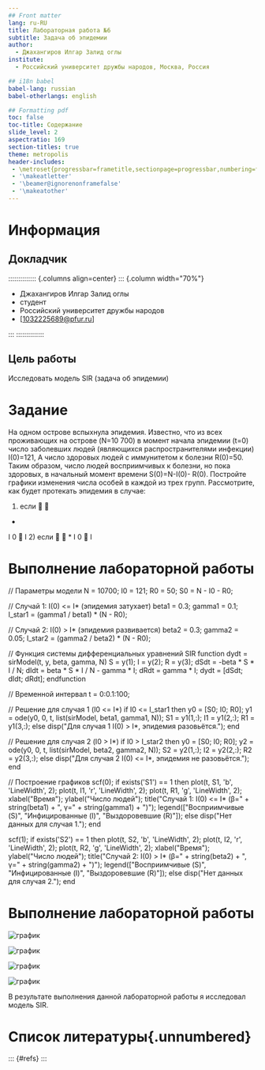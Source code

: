 ```yaml
---
## Front matter
lang: ru-RU
title: Лабораторная работа №6
subtitle: Задача об эпидемии
author:
  - Джахангиров Илгар Залид оглы
institute:
  - Российский университет дружбы народов, Москва, Россия

## i18n babel
babel-lang: russian
babel-otherlangs: english

## Formatting pdf
toc: false
toc-title: Содержание
slide_level: 2
aspectratio: 169
section-titles: true
theme: metropolis
header-includes:
 - \metroset{progressbar=frametitle,sectionpage=progressbar,numbering=fraction}
 - '\makeatletter'
 - '\beamer@ignorenonframefalse'
 - '\makeatother'
---
```


# Информация

## Докладчик

:::::::::::::: {.columns align=center}
::: {.column width="70%"}

  * Джахангиров Илгар Залид оглы
  * студент
  * Российский университет дружбы народов
  * [1032225689@pfur.ru]

:::
::::::::::::::

## Цель работы

Исследовать модель SIR (задача об эпидемии)

# Задание

На одном острове вспыхнула эпидемия. Известно, что из всех проживающих
на острове (N=10 700) в момент начала эпидемии (t=0) число заболевших людей
(являющихся распространителями инфекции) I(0)=121, А число здоровых людей с
иммунитетом к болезни R(0)=50. Таким образом, число людей восприимчивых к
болезни, но пока здоровых, в начальный момент времени S(0)=N-I(0)- R(0).
Постройте графики изменения числа особей в каждой из трех групп.
Рассмотрите, как будет протекать эпидемия в случае:
1) если
 
*
I 0  I
2) если
 
*
I 0  I

# Выполнение лабораторной работы

// Параметры модели
N = 10700;
I0 = 121;
R0 = 50;
S0 = N - I0 - R0;

// Случай 1: I(0) <= I* (эпидемия затухает)
beta1 = 0.3;
gamma1 = 0.1;
I_star1 = (gamma1 / beta1) * (N - R0);

// Случай 2: I(0) > I* (эпидемия развивается)
beta2 = 0.3;
gamma2 = 0.05;
I_star2 = (gamma2 / beta2) * (N - R0);

// Функция системы дифференциальных уравнений SIR
function dydt = sirModel(t, y, beta, gamma, N)
    S = y(1);
    I = y(2);
    R = y(3);
    dSdt = -beta * S * I / N;
    dIdt = beta * S * I / N - gamma * I;
    dRdt = gamma * I;
    dydt = [dSdt; dIdt; dRdt];
endfunction

// Временной интервал
t = 0:0.1:100;

// Решение для случая 1 (I0 <= I*)
if I0 <= I_star1 then
    y0 = [S0; I0; R0];
    y1 = ode(y0, 0, t, list(sirModel, beta1, gamma1, N));
    S1 = y1(1,:);
    I1 = y1(2,:);
    R1 = y1(3,:);
else
    disp("Для случая 1 I(0) > I*, эпидемия разовьётся.");
end

// Решение для случая 2 (I0 > I*)
if I0 > I_star2 then
    y0 = [S0; I0; R0];
    y2 = ode(y0, 0, t, list(sirModel, beta2, gamma2, N));
    S2 = y2(1,:);
    I2 = y2(2,:);
    R2 = y2(3,:);
else
    disp("Для случая 2 I(0) <= I*, эпидемия не разовьётся.");
end

// Построение графиков
scf(0);
if exists('S1') == 1 then
    plot(t, S1, 'b', 'LineWidth', 2);
    plot(t, I1, 'r', 'LineWidth', 2);
    plot(t, R1, 'g', 'LineWidth', 2);
    xlabel("Время");
    ylabel("Число людей");
    title("Случай 1: I(0) <= I* (β=" + string(beta1) + ", γ=" + string(gamma1) + ")");
    legend(["Восприимчивые (S)", "Инфицированные (I)", "Выздоровевшие (R)"]);
else
    disp("Нет данных для случая 1.");
end

scf(1);
if exists('S2') == 1 then
    plot(t, S2, 'b', 'LineWidth', 2);
    plot(t, I2, 'r', 'LineWidth', 2);
    plot(t, R2, 'g', 'LineWidth', 2);
    xlabel("Время");
    ylabel("Число людей");
    title("Случай 2: I(0) > I* (β=" + string(beta2) + ", γ=" + string(gamma2) + ")");
    legend(["Восприимчивые (S)", "Инфицированные (I)", "Выздоровевшие (R)"]);
else
    disp("Нет данных для случая 2.");
end



# Выполнение лабораторной работы

![график](image/1.png)

![график](image/2.png)

![график](image/3.png)

![график](image/4.png)

В результате выполнения данной лабораторной работы я исследовал модель SIR.

# Список литературы{.unnumbered}

::: {#refs}
:::
